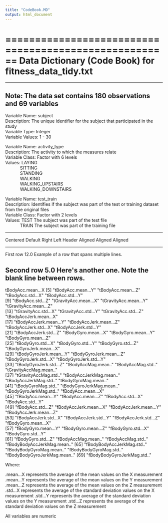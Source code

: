 ```yaml
---
title: "CodeBook.MD"
output: html_document
---
```


======================================================
Data Dictionary (Code Book) for fitness_data_tidy.txt
======================================================

--------------------------------------------------------------
Note:  The data set contains 180 observations and 69 variables
---------------------------------------------------------------

Variable Name:    subject  
Description:      The unique identifier for the subject that participated in the study  
Variable Type:    Integer  
Variable Values:  1 - 30  

Variable Name:  activity_type  
Description:  The activity to which the measures relate  
Variable Class:  Factor with 6 levels  
Values:   LAYING  
&nbsp;&nbsp;&nbsp;&nbsp;&nbsp;&nbsp;&nbsp;&nbsp;&nbsp;&nbsp;&nbsp;&nbsp;SITTING  
&nbsp;&nbsp;&nbsp;&nbsp;&nbsp;&nbsp;&nbsp;&nbsp;&nbsp;&nbsp;&nbsp;&nbsp;STANDING  
&nbsp;&nbsp;&nbsp;&nbsp;&nbsp;&nbsp;&nbsp;&nbsp;&nbsp;&nbsp;&nbsp;&nbsp;WALKING  
&nbsp;&nbsp;&nbsp;&nbsp;&nbsp;&nbsp;&nbsp;&nbsp;&nbsp;&nbsp;&nbsp;&nbsp;WALKING_UPSTAIRS  
&nbsp;&nbsp;&nbsp;&nbsp;&nbsp;&nbsp;&nbsp;&nbsp;&nbsp;&nbsp;&nbsp;&nbsp;WALKING_DOWNSTAIRS  
           
Variable Name:  test_train  
Description:  Identifies if the subject was part of the test or training dataset from the original files  
Variable Class:  Factor with 2 levels  
Values:    TEST   The subject was part of the test file  
&nbsp;&nbsp;&nbsp;&nbsp;&nbsp;&nbsp;&nbsp;&nbsp;&nbsp;&nbsp;&nbsp;&nbsp;TRAIN  The subject was part of the training file  
    
-------------------------------------------------------------
 Centered   Default           Right Left
  Header    Aligned         Aligned Aligned
----------- ------- --------------- -------------------------
   First    row                12.0 Example of a row that
                                    spans multiple lines.

  Second    row                 5.0 Here's another one. Note
                                    the blank line between
                                    rows.
-------------------------------------------------------------



tBodyAcc.mean...X
 [5] "tBodyAcc.mean...Y"           "tBodyAcc.mean...Z"           "tBodyAcc.std...X"            "tBodyAcc.std...Y"           
 [9] "tBodyAcc.std...Z"            "tGravityAcc.mean...X"        "tGravityAcc.mean...Y"        "tGravityAcc.mean...Z"       
[13] "tGravityAcc.std...X"         "tGravityAcc.std...Y"         "tGravityAcc.std...Z"         "tBodyAccJerk.mean...X"      
[17] "tBodyAccJerk.mean...Y"       "tBodyAccJerk.mean...Z"       "tBodyAccJerk.std...X"        "tBodyAccJerk.std...Y"       
[21] "tBodyAccJerk.std...Z"        "tBodyGyro.mean...X"          "tBodyGyro.mean...Y"          "tBodyGyro.mean...Z"         
[25] "tBodyGyro.std...X"           "tBodyGyro.std...Y"           "tBodyGyro.std...Z"           "tBodyGyroJerk.mean...X"     
[29] "tBodyGyroJerk.mean...Y"      "tBodyGyroJerk.mean...Z"      "tBodyGyroJerk.std...X"       "tBodyGyroJerk.std...Y"      
[33] "tBodyGyroJerk.std...Z"       "tBodyAccMag.mean.."          "tBodyAccMag.std.."           "tGravityAccMag.mean.."      
[37] "tGravityAccMag.std.."        "tBodyAccJerkMag.mean.."      "tBodyAccJerkMag.std.."       "tBodyGyroMag.mean.."        
[41] "tBodyGyroMag.std.."          "tBodyGyroJerkMag.mean.."     "tBodyGyroJerkMag.std.."      "fBodyAcc.mean...X"          
[45] "fBodyAcc.mean...Y"           "fBodyAcc.mean...Z"           "fBodyAcc.std...X"            "fBodyAcc.std...Y"           
[49] "fBodyAcc.std...Z"            "fBodyAccJerk.mean...X"       "fBodyAccJerk.mean...Y"       "fBodyAccJerk.mean...Z"      
[53] "fBodyAccJerk.std...X"        "fBodyAccJerk.std...Y"        "fBodyAccJerk.std...Z"        "fBodyGyro.mean...X"         
[57] "fBodyGyro.mean...Y"          "fBodyGyro.mean...Z"          "fBodyGyro.std...X"           "fBodyGyro.std...Y"          
[61] "fBodyGyro.std...Z"           "fBodyAccMag.mean.."          "fBodyAccMag.std.."           "fBodyBodyAccJerkMag.mean.." 
[65] "fBodyBodyAccJerkMag.std.."   "fBodyBodyGyroMag.mean.."     "fBodyBodyGyroMag.std.."      "fBodyBodyGyroJerkMag.mean.."
[69] "fBodyBodyGyroJerkMag.std.." 
         
Where:

.mean...X represents the average of the mean values on the X measurement
.mean...Y represents the average of the mean values on the Y measurement
.mean...Z represents the average of the mean values on the Z measurement
.std...X represents the average of the standard deviation values on the X measurement
.std...Y represents the average of the standard deviation values on the Y measurement
.std...Z represents the average of the standard deviation values on the Z measurement

All variables are numeric